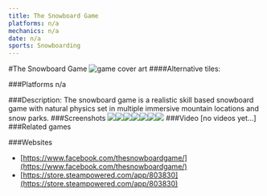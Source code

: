 ```yaml
---
title: The Snowboard Game
platforms: n/a
mechanics: n/a
date: n/a
sports: Snowboarding
---
```

#The Snowboard Game
![game cover art](- "Logo Title Text 1")
####Alternative tiles:

###Platforms
n/a

###Description:
The snowboard game is a realistic skill based snowboard game with natural physics set in multiple immersive mountain locations and snow parks.
###Screenshots
<a target="_blank" rel="noopener noreferrer" href="//images.igdb.com/igdb/image/upload/t_cover_big/j5z4yvs3krpkqwrtjsvl.jpg"><img src="//images.igdb.com/igdb/image/upload/t_thumb/j5z4yvs3krpkqwrtjsvl.jpg"/></a><a target="_blank" rel="noopener noreferrer" href="//images.igdb.com/igdb/image/upload/t_cover_big/j7sfb0ikt1rzchxrjhyx.jpg"><img src="//images.igdb.com/igdb/image/upload/t_thumb/j7sfb0ikt1rzchxrjhyx.jpg"/></a><a target="_blank" rel="noopener noreferrer" href="//images.igdb.com/igdb/image/upload/t_cover_big/zw5zfmude9zszfz7h24u.jpg"><img src="//images.igdb.com/igdb/image/upload/t_thumb/zw5zfmude9zszfz7h24u.jpg"/></a><a target="_blank" rel="noopener noreferrer" href="//images.igdb.com/igdb/image/upload/t_cover_big/pdbhtni1r683xnfqqgux.jpg"><img src="//images.igdb.com/igdb/image/upload/t_thumb/pdbhtni1r683xnfqqgux.jpg"/></a><a target="_blank" rel="noopener noreferrer" href="//images.igdb.com/igdb/image/upload/t_cover_big/dixosqhn74qrvyldu8sg.jpg"><img src="//images.igdb.com/igdb/image/upload/t_thumb/dixosqhn74qrvyldu8sg.jpg"/></a><a target="_blank" rel="noopener noreferrer" href="//images.igdb.com/igdb/image/upload/t_cover_big/do0jadn7tqnuucjmfqee.jpg"><img src="//images.igdb.com/igdb/image/upload/t_thumb/do0jadn7tqnuucjmfqee.jpg"/></a><a target="_blank" rel="noopener noreferrer" href="//images.igdb.com/igdb/image/upload/t_cover_big/uxucjkuk7kivn1jbcoag.jpg"><img src="//images.igdb.com/igdb/image/upload/t_thumb/uxucjkuk7kivn1jbcoag.jpg"/></a>
###Video
[no videos yet...]
###Related games

###Websites
* [https://www.facebook.com/thesnowboardgame/](https://www.facebook.com/thesnowboardgame/)
* [https://store.steampowered.com/app/803830](https://store.steampowered.com/app/803830)

